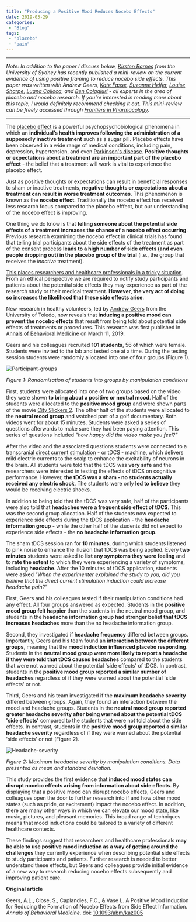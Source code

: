 ```yaml
---
title: "Producing a Positive Mood Reduces Nocebo Effects"
date: 2019-03-29
categories:
 - "Blog"
tags:
 - "placebo"
 - "pain" 
---
```


<!--more-->

---

*Note: In addition to the paper I discuss below, [Kirsten Barnes](https://sydney.edu.au/science/people/kirsten.barnes.php) from the University of Sydney has recently published a mini-review on the current evidence of using positive framing to reduce nocebo side effects. This paper was written with Andrew Geers, [Kate Fasse](http://www.psy.unsw.edu.au/contacts-people/academic-staff/dr-kate-faasse), [Suzanne Helfer](http://adrian.edu/staff/suzanne-helfer), [Louise Sharpe](https://sydney.edu.au/science/people/louise.sharpe.php), [Luana Colloca](https://www.nursing.umaryland.edu/directory/luana-colloca/), and [Ben Colagiuri](https://sydney.edu.au/science/people/ben.colagiuri.php) - all experts in the area of placebo and nocebo research. If you're interested in reading more about this topic, I would definitely recommend checking it out. This mini-review can be freely accessed through [Frontiers in Pharmacology](https://www.frontiersin.org/articles/10.3389/fphar.2019.00167/full).*

---

The [placebo effect](http://www.brainfacts.org/Archives/2012/The-Power-of-the-Placebo) is a powerful psychopsychobiological phenomena in which an **individual’s health improves following the administration of a supposedly inactive treatment** such as a sugar pill. Placebo effects have been observed in a wide range of medical conditions, including pain, depression, hypertension, and even [Parkinson's disease](https://sci-hub.tw/10.1002/mds.27142). **Positive thoughts or expectations about a treatment are an important part of the placebo effect** - the belief that a treatment will work is vital to experience the placebo effect. 

Just as positive thoughts or expectations can result in beneficial responses to sham or inactive treatments, **negative thoughts or expectations about a treatment can result in worse treatment outcomes**. This phenomenon is known as the **nocebo effect**. Traditionally the nocebo effect has received less research focus compared to the placebo efffect, but our understanding of the nocebo effect is improving. 

One thing we do know is that **telling someone about the potential side effects of a treatment increases the chance of a nocebo effect occurring**. Previous research examining the nocebo effect in clinical trials has found that telling trial participants about the side effects of the treatment as part of the consent process **leads to a high number of side effects (and even people dropping out) in the placebo group of the trial** (i.e., the group that receives the *inactive* treatment).

[This places researchers and healthcare professionals in a tricky situation](https://sci-hub.tw/10.1111/j.1467-8519.2012.01983.x). From an ethical perspective we are required to notify study participants and patients about the potential side effects they may experience as part of the research study or their medical treatment. **However, the very act of doing so increases the likelihood that these side effects arise**.

New research in healthy volunteers, led by [Andrew Geers](http://www.utoledo.edu/al/psychology/people/faculty/geers.html) from the University of Toledo, now reveals that **inducing a positive mood can prevent the nocebo effects** that  result from being told about potential side effects of treatments or procedures. This research was first published in [Annals of Behavioral Medicine](https://academic.oup.com/abm) on March 11, 2019.

Geers and his colleagues recruited **101 students**, 56 of which were female. Students were invited to the lab and tested one at a time. During the testing session students were randomly allocated into one of four groups (Figure 1).  

![Participant-groups](/img/content/posts/mood-and-placebo/geers1.png)

*Figure 1: Randomisation of students into groups by manipulation conditions*

First, students were allocated into one of two groups based on the video they were shown **to bring about a positive or neutral mood**. Half of the students were allocated to the **positive mood group** and were shown parts of the movie [City Slickers 2](https://www.imdb.com/title/tt0109439/). The other half of the students were allocated to the **neutral mood group** and watched part of a golf documentary. Both videos went for about 15 minutes. Students were asked a series of questions afterwards to make sure they had been paying attention. This series of questions included *"how happy did the video make you feel?"* 

After the video and the associated questions students were connected to a [transcranial direct current stimulation](https://www.sciencedirect.com/topics/neuroscience/transcranial-direct-current-stimulation) - or tDCS - machine, which delivers mild electric currents to the scalp to enhance the excitability of neurons in the brain. All students were told that the tDCS was **very safe** and the researchers were interested in testing the effects of tDCS on cognitive performance. However, **the tDCS was a sham - no students actually received any electric shock**. The students were only **led to believe** they would be receiving electric shocks. 

In addition to being told that the tDCS was very safe, half of the participants were also told that **headaches were a frequent side effect of tDCS**. This was the second group allocation. Half of the students now expected to experience side effects during the tDCS application -  the **headache information group** - while the other half of the students did not expect to experience side effects - the **no headache information group**.

The sham tDCS session ran for **10 minutes**, during which students listened to pink noise to enhance the illusion that tDCS was being applied. Every **two minutes** students were asked to **list any symptoms they were feeling** and to **rate the extent** to which they were experiencing a variety of symptoms, including **headache**. After the 10 minutes of tDCS application, students were asked *"When the experimenter explained the study to you, did you believe that the direct current stimulation induction could increase headache pain?"*

First, Geers and his colleagues tested if their manipulation conditions had any effect. All four groups answered as expected. Students in the **positive mood group felt happier** than the students in the neutral mood group, and students in the **headache information group had stronger belief that tDCS increases headaches** more than the no headache information group.

Second, they investigated if **headache frequency** differed between groups. Importantly, Geers and his team found an **interaction between the different groups**, meaning that the **mood induction influenced placebo responding**. Students in the **neutral mood group were more likely to report a headache if they were told that tDCS causes headaches** compared to the students that were not warned about the potential 'side effects' of tDCS. In contrast, students in the **positive mood group reported a similar number of headaches** regardless of if they were warned about the potential 'side effects' or not.

Third, Geers and his team investigated if the **maximum headache severity** differed between groups. Again, they found an interaction between the mood and headache groups. Students in the **neutral mood group reported greater headache severity after being warned about the potential tDCS 'side effects'** compared to the students that were not told about the side effects. In contrast, students in the **positive mood group reported a similar headache severity** regardless of if they were warned about the potential 'side effects' or not (Figure 2). 

![Headache-severity](/img/content/posts/mood-and-placebo/geers3.png)

*Figure 2: Maximum headache severity by manipulation conditions. Data presented as mean and standard deviation.*

This study provides the first evidence that **induced mood states can disrupt nocebo effects arising from information about side effects**. By displaying that a positive mood can disrupt nocebo effects, Geers and colleagues open the door to further research into if and how other mood states (such as pride, or excitement) impact the nocebo effect. In addition, there are many other ways in which we can elevate our mood state, like music, pictures, and pleasant memories. This broad range of techniques means that mood inductions could be tailored to a variety of different healthcare contexts.

These findings suggest that researchers and healthcare professionals **may be able to use positive mood induction as a way of getting around the challenges** they currently experience when describing potential side effects to study participants and patients. Further research is needed to better understand these effects, but Geers and colleagues provide initial evidence of a new way to research reducing nocebo effects subsequently and improving patient care. 

**Original article** 

Geers, A.L., Close, S., Caplandies, F.C., & Vase L. A Positive Mood Induction for Reducing the Formation of Nocebo Effects from Side Effect Information. *Annals of Behavioral Medicine*. doi: [10.1093/abm/kaz005](https://academic.oup.com/abm/advance-article-abstract/doi/10.1093/abm/kaz005/5374476)
